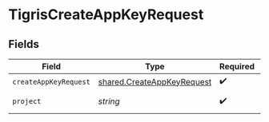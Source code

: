 # TigrisCreateAppKeyRequest


## Fields

| Field                                                                           | Type                                                                            | Required                                                                        | Description                                                                     |
| ------------------------------------------------------------------------------- | ------------------------------------------------------------------------------- | ------------------------------------------------------------------------------- | ------------------------------------------------------------------------------- |
| `createAppKeyRequest`                                                           | [shared.CreateAppKeyRequest](../../../sdk/models/shared/createappkeyrequest.md) | :heavy_check_mark:                                                              | N/A                                                                             |
| `project`                                                                       | *string*                                                                        | :heavy_check_mark:                                                              | Project name                                                                    |